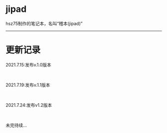 # jipad
hsz75制作的笔记本，名叫“稽本(jipad)”

____

# 更新记录

2021.7.15:发布v.1.0版本

<br>

2021.7.19:发布v.1.1版本

<br>

2021.7.24:发布v1.2版本

<br>

未完待续...
